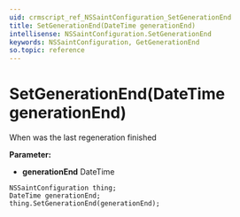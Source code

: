 ```yaml
---
uid: crmscript_ref_NSSaintConfiguration_SetGenerationEnd
title: SetGenerationEnd(DateTime generationEnd)
intellisense: NSSaintConfiguration.SetGenerationEnd
keywords: NSSaintConfiguration, GetGenerationEnd
so.topic: reference
---
```


# SetGenerationEnd(DateTime generationEnd)

When was the last regeneration finished

**Parameter:** 
* **generationEnd** DateTime

```crmscript
NSSaintConfiguration thing;
DateTime generationEnd;
thing.SetGenerationEnd(generationEnd);
```

